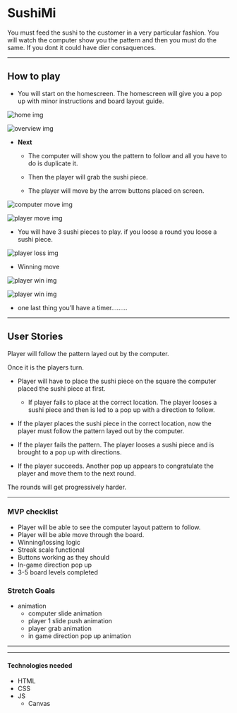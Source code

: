 # **SushiMi**

You must feed the sushi to the customer in a very particular fashion.
You will watch the computer show you the pattern and then you must do the same. If you dont it could have dier consaquences.

---

## How to play

- You will start on the homescreen. The homescreen will give you a pop up with minor instructions and board layout guide.

![home img](assets/home.jpg)

![overview img](assets/overviewscreenshot.jpg)

- **Next**

  - The computer will show you the
    pattern to follow and all you have to
    do is duplicate it.

  - Then the player will grab the sushi piece.

  - The player will move by the arrow buttons placed on screen.

![computer move img](assets/computer.jpg)

![player move img](assets/playerstart.jpg)

- You will have 3 sushi pieces to play.
  if you loose a round you loose a
  sushi piece.

![player loss img](assets/playerloss.jpg)

- Winning move

![player win img](assets/playerwin.jpg)

![player win img](assets/winningmove.jpg)

- one last thing you’ll have a timer.........

---

## **User Stories**

Player will follow the pattern layed out by the computer.

Once it is the players turn.

- Player will have to place the sushi piece on the square the computer placed the sushi piece at first.

  - If player fails to place at the correct location. The player looses a sushi piece and then is led to a pop up with a direction to follow.

- If the player places the sushi piece in the correct location, now the player must follow the pattern layed out by the computer.

- If the player fails the pattern. The player looses a sushi piece and is brought to a pop up with directions.

- If the player succeeds. Another pop up appears to congratulate the player and move them to the next round.

The rounds will get progressively harder.

---

### **MVP** checklist

- Player will be able to see the computer layout pattern to follow.
- Player will be able move through the board.
- Winning/lossing logic
- Streak scale functional
- Buttons working as they should
- In-game direction pop up
- 3-5 board levels completed

### Stretch Goals

- animation
  - computer slide animation
  - player 1 slide push animation
  - player grab animation
  - in game direction pop up animation

---

---

#### Technologies needed

- HTML
- CSS
- JS
  - Canvas
